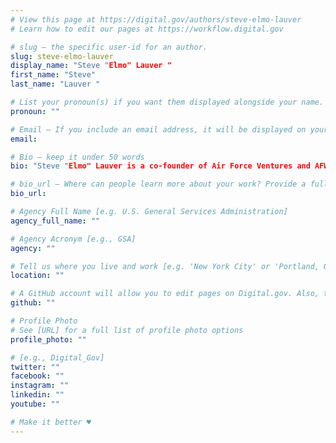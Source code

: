 ```yaml
---
# View this page at https://digital.gov/authors/steve-elmo-lauver
# Learn how to edit our pages at https://workflow.digital.gov

# slug — the specific user-id for an author.
slug: steve-elmo-lauver
display_name: "Steve "Elmo" Lauver "
first_name: "Steve"
last_name: "Lauver "

# List your pronoun(s) if you want them displayed alongside your name. If blank, we'll use just your name. Learn more http://mypronouns.org
pronoun: ""

# Email — If you include an email address, it will be displayed on your profile page
email: 

# Bio — keep it under 50 words
bio: "Steve "Elmo" Lauver is a co-founder of Air Force Ventures and AFWERX, where he leads the tech accelerator portfolio and is a program manager for Air Force Innovation. He breaks down barriers for the warfighter to leverage commercial technology while reimagining how the Air Force partners, engages, and invests in nontraditional businesses. He is an Air Force Captain who has served as a pilot for Air Force Special Operations Command and has multiple deployments under his belt."

# bio_url — Where can people learn more about your work? Provide a full URL [e.g. 'https://www.example.gov/']
bio_url: 

# Agency Full Name [e.g. U.S. General Services Administration]
agency_full_name: ""

# Agency Acronym [e.g., GSA]
agency: ""

# Tell us where you live and work [e.g. 'New York City' or 'Portland, OR']
location: ""

# A GitHub account will allow you to edit pages on Digital.gov. Also, the image used in your GitHub account can be used to populate your digital.gov profile photo. Learn more about getting a Github account at [URL]
github: ""

# Profile Photo
# See [URL] for a full list of profile photo options
profile_photo: ""

# [e.g., Digital_Gov]
twitter: ""
facebook: ""
instagram: ""
linkedin: ""
youtube: ""

# Make it better ♥
---
```

